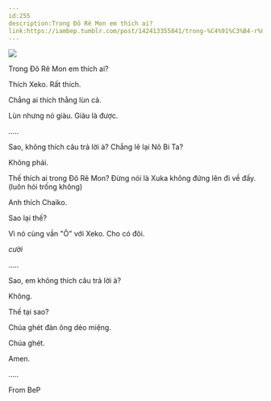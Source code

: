 ```yaml
---
id:255
description:Trong Đô Rê Mon em thích ai?
link:https://iambep.tumblr.com/post/142413355841/trong-%C4%91%C3%B4-r%C3%AA-mon-em-th%C3%ADch-ai-th%C3%ADch-xeko-r%E1%BA%A5t
---
```


![](https://64.media.tumblr.com/e6c05667b162c8de35ba54ee3839be4b/tumblr_o59xyi1FQ21u3a9rjo1_500.jpg)

Trong Đô Rê Mon em thích ai?

Thích Xeko. Rất thích.

Chẳng ai thích thằng lùn cả.

Lùn nhưng nó giàu. Giàu là được.

.....

Sao, không thích câu trả lời à? Chẳng lẽ lại Nô Bi Ta?

Không phải.

Thế thích ai trong Đô Rê Mon? Đừng nói là Xuka không đứng lên đi về đấy.
(luôn hỏi trống không)

Anh thích Chaiko.

Sao lại thế?

Vì nó cùng vần "Ô" với Xeko. Cho có đôi.

*cười*

.....

Sao, em không thích câu trả lời à?

Không.

Thế tại sao?

Chúa ghét đàn ông dẻo miệng.

Chúa ghét.

Amen.

.....

From BeP